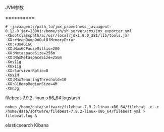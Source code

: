JVM参数

==========

```shell
# -javaagent:/path_to/jmx_prometheus_javaagent-0.12.0.jar=23001:/home/sh/sh_server/jmx/jmx_exporter.yml
-Xbootclasspath/a:/usr/local/jdk1.8.0_281/lib/tools.jar
-XX:+HeapDumpOnOutOfMemoryError
-XX:+UseG1GC
-XX:MaxGCPauseMillis=200
-XX:MetaspaceSize=256m
-XX:MaxMetaspaceSize=256m
-Xms11g
-Xmx11g
-XX:SurvivorRatio=8
-Xss1M
-XX:MaxTenuringThreshold=10
-XX:G1HeapRegionSize=4M
-Xmn3g
```



filebeat-7.9.2-linux-x86_64
logstash

```shell
nohup /home/data/software/filebeat-7.9.2-linux-x86_64/filebeat -e -c /home/data/software/filebeat-7.9.2-linux-x86_64/filebeat.yml > filebeat.log &
```

elasticsearch
Kibana
